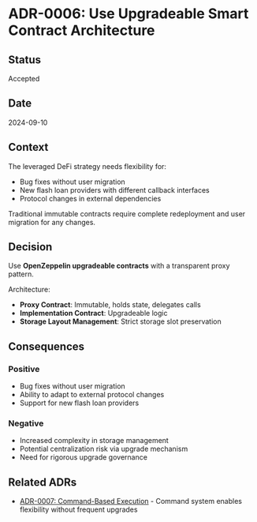 # ADR-0006: Use Upgradeable Smart Contract Architecture

## Status
Accepted

## Date
2024-09-10

## Context
The leveraged DeFi strategy needs flexibility for:
- Bug fixes without user migration
- New flash loan providers with different callback interfaces
- Protocol changes in external dependencies

Traditional immutable contracts require complete redeployment and user migration for any changes.

## Decision
Use **OpenZeppelin upgradeable contracts** with a transparent proxy pattern.

Architecture:
- **Proxy Contract**: Immutable, holds state, delegates calls
- **Implementation Contract**: Upgradeable logic
- **Storage Layout Management**: Strict storage slot preservation

## Consequences
### Positive
- Bug fixes without user migration
- Ability to adapt to external protocol changes
- Support for new flash loan providers

### Negative
- Increased complexity in storage management
- Potential centralization risk via upgrade mechanism
- Need for rigorous upgrade governance

## Related ADRs
- [ADR-0007: Command-Based Execution](0007-command-based%20execution.md) - Command system enables flexibility without frequent upgrades
